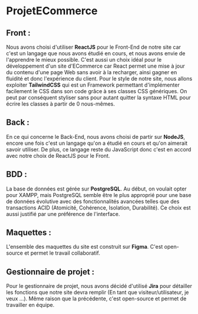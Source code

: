# ProjetECommerce

## Front :

Nous avons choisi d'utiliser **ReactJS** pour le Front-End de notre site car c'est un langage que nous avons étudié en cours, et nous avons envie de l'apprendre le mieux possible. C'est aussi un choix idéal pour le développement d'un site d'ECommerce car React permet une mise à jour du contenu d'une page Web sans avoir à la recharger, ainsi gagner en fluidité et donc l'expérience du client.
Pour le style de notre site, nous allons exploiter **TailwindCSS** qui est un Framework permettant d'implémenter facilement le CSS dans son code grâce à ses classes CSS génériques. On peut par conséquent styliser sans pour autant quitter la syntaxe HTML pour écrire les classes à partir de 0 nous-mêmes.

## Back :

En ce qui concerne le Back-End, nous avons choisi de partir sur **NodeJS**, encore une fois c'est un langage qu'on a étudié en cours et qu'on aimerait savoir utiliser.
De plus, ce langage reste du JavaScript donc c'est en accord avec notre choix de ReactJS pour le Front.

## BDD :

La base de données est gérée sur **PostgreSQL**. Au début, on voulait opter pour XAMPP, mais PostgreSQL semble être le plus approprié pour une base de données évolutive avec des fonctionnalités avancées telles que des transactions ACID (Atomicité, Cohérence, Isolation, Durabilité). Ce choix est aussi justifié par une préférence de l'interface.

## Maquettes :

L'ensemble des maquettes du site est construit sur **Figma**. C'est open-source et permet le travail collaboratif.

## Gestionnaire de projet :

Pour le gestionnaire de projet, nous avons décidé d'utilisé **Jira** pour détailler les fonctions que notre site devra remplir (En tant que visiteur/utilisateur, je veux ...). Même raison que la précédente, c'est open-source et permet de travailler en équipe.
